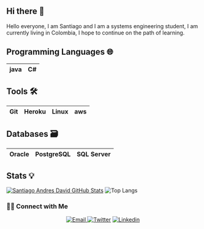 ## Hi there 👋

<div>
 <p>
Hello everyone, I am Santiago and I am a systems engineering student, I am currently living in Colombia, I hope to continue on the path of learning.
<br/>

## Programming Languages 🌐
| java  | C# |
|---|---|


## Tools 🛠️
| Git | Heroku | Linux | aws |  
|---|---|---|---|
  
## Databases 🗃
  
| Oracle | PostgreSQL | SQL Server | 
|---|---|---|
  

  
## Stats 💡  
[![Santiago Andres David GitHub Stats](https://github-readme-stats.vercel.app/api?username=SantiagoAndresDavid)](https://github.com/anandmainali)
![Top Langs](https://github-readme-stats.vercel.app/api/top-langs/?username=SantiagoAndresDavid)  
<h3> 🤝🏻 Connect with Me </h3>
<p align="center">
<a href="mailto:sadavid@unicesar.edu.co"><img alt="Email" src="https://img.shields.io/badge/Email-sadavid@unicesar.edu.co-blue?style=flat&logo=gmail">
<a href="https://twitter.com/santi_a_david1"><img alt="Twitter" src="https://img.shields.io/badge/Twitter-santi_a_david1-blue?style=flat-square&logo=twitter"></a>
<a href="https://www.linkedin.com/in/santiago-andres-david-gomez-4164a3236/"><img alt="Linkedin" src="https://img.shields.io/badge/Linkedin-Santiago Andres David-blue?style=flat-square&logo=Linkedin"></a> 

</p>
